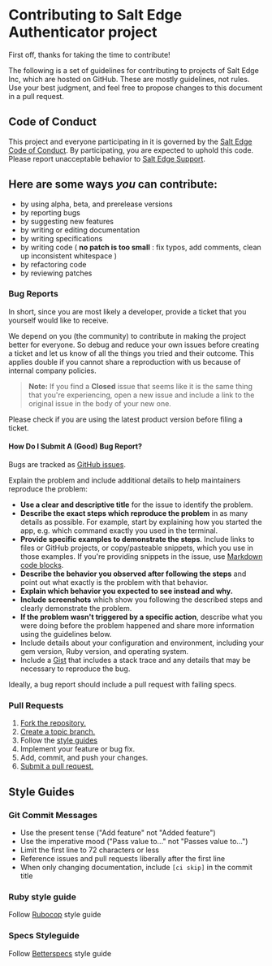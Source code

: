 # Contributing to Salt Edge Authenticator project
First off, thanks for taking the time to contribute!  

The following is a set of guidelines for contributing to projects of Salt Edge Inc, which are hosted on GitHub. These are mostly guidelines, not rules. Use your best judgment, and feel free to propose changes to this document in a pull request.

## Code of Conduct

This project and everyone participating in it is governed by the [Salt Edge Code of Conduct](./CODE_OF_CONDUCT.md). By participating, you are expected to uphold this code. 
Please report unacceptable behavior to [Salt Edge Support](https://www.saltedge.com/pages/contact_support).

## Here are some ways *you* can contribute:

* by using alpha, beta, and prerelease versions
* by reporting bugs
* by suggesting new features
* by writing or editing documentation
* by writing specifications
* by writing code ( **no patch is too small** : fix typos, add comments, clean up inconsistent whitespace )
* by refactoring code
* by reviewing patches

### Bug Reports
In short, since you are most likely a developer, provide a ticket that you yourself would like to receive.

We depend on you (the community) to contribute in making the project better for everyone. So debug and reduce your own issues before creating a ticket and let us know of all the things you tried and their outcome. This applies double if you cannot share a reproduction with us because of internal company policies.

> **Note:** If you find a **Closed** issue that seems like it is the same thing that you're experiencing, open a new issue and include a link to the original issue in the body of your new one.

Please check if you are using the latest product version before filing a ticket.

#### How Do I Submit A (Good) Bug Report?

Bugs are tracked as [GitHub issues](https://guides.github.com/features/issues/).  

Explain the problem and include additional details to help maintainers reproduce the problem:

* **Use a clear and descriptive title** for the issue to identify the problem.
* **Describe the exact steps which reproduce the problem** in as many details as possible. For example, start by explaining how you started the app, e.g. which command exactly you used in the terminal.
* **Provide specific examples to demonstrate the steps**. Include links to files or GitHub projects, or copy/pasteable snippets, which you use in those examples. If you're providing snippets in the issue, use [Markdown code blocks](https://help.github.com/articles/markdown-basics/#multiple-lines).
* **Describe the behavior you observed after following the steps** and point out what exactly is the problem with that behavior.
* **Explain which behavior you expected to see instead and why.**
* **Include screenshots** which show you following the described steps and clearly demonstrate the problem.
* **If the problem wasn't triggered by a specific action**, describe what you were doing before the problem happened and share more information using the guidelines below.
* Include details about your configuration and environment, including your gem version, Ruby version, and operating system.
* Include a [Gist][gist] that includes a stack trace and any details that may be necessary to reproduce the bug.

Ideally, a bug report should include a pull request with failing specs.

### Pull Requests
1. [Fork the repository.][fork]
2. [Create a topic branch.][branch]
3. Follow the [style guides](#style-guides)
4. Implement your feature or bug fix.
5. Add, commit, and push your changes.
6. [Submit a pull request.][pr]

## Style Guides

### Git Commit Messages

* Use the present tense ("Add feature" not "Added feature")
* Use the imperative mood ("Pass value to..." not "Passes value to...")
* Limit the first line to 72 characters or less
* Reference issues and pull requests liberally after the first line
* When only changing documentation, include `[ci skip]` in the commit title

### Ruby style guide

Follow [Rubocop](https://github.com/rubocop-hq/ruby-style-guide) style guide

### Specs Styleguide

Follow [Betterspecs](http://www.betterspecs.org/) style guide

[gist]: https://gist.github.com/
[fork]: http://help.github.com/fork-a-repo/
[branch]: http://learn.github.com/p/branching.html
[pr]: http://help.github.com/send-pull-requests/

